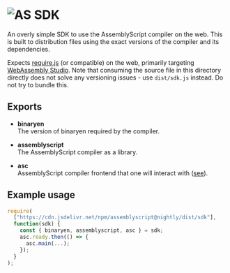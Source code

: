 # ![AS](https://avatars1.githubusercontent.com/u/28916798?s=48) SDK

An overly simple SDK to use the AssemblyScript compiler on the web. This is built
to distribution files using the exact versions of the compiler and its
dependencies.

Expects [require.js](https://requirejs.org) (or compatible) on the web,
primarily targeting [WebAssembly Studio](https://webassembly.studio). Note that
consuming the source file in this directory directly does not solve any
versioning issues - use `dist/sdk.js` instead. Do not try to bundle this.

Exports
-------

* **binaryen**<br />
  The version of binaryen required by the compiler.

* **assemblyscript**<br />
  The AssemblyScript compiler as a library.

* **asc**<br />
  AssemblyScript compiler frontend that one will interact with
  ([see](https://github.com/AssemblyScript/assemblyscript/tree/master/cli)).

Example usage
-------------

```js
require(
  ["https://cdn.jsdelivr.net/npm/assemblyscript@nightly/dist/sdk"],
  function(sdk) {
    const { binaryen, assemblyscript, asc } = sdk;
    asc.ready.then(() => {
      asc.main(...);
    });
  }
);
```
